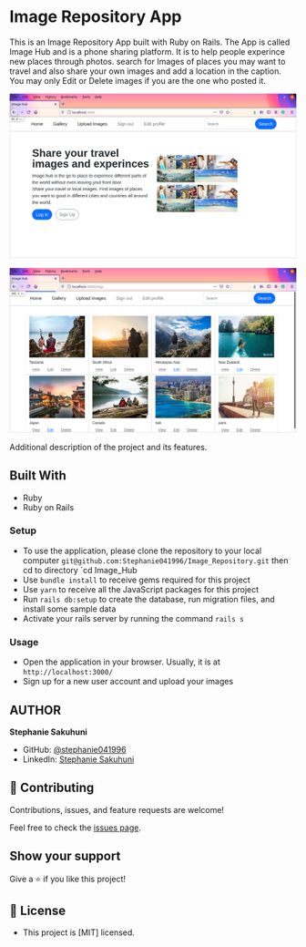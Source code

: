 # Image Repository App

This is an Image Repository App built with Ruby on Rails. The App is called Image Hub and is a phone sharing platform. It is to help people experince new places through photos. search for Images of places you may want to travel and also share your own images and add a location in the caption.
You may only Edit or Delete images if you are the one who posted it.


![screenshot](./app_screenshot1.png)

![screenshot](./app_screenshot.png)

Additional description of the project and its features.

## Built With

- Ruby
- Ruby on Rails

### Setup

- To use the application, please clone the repository to your local computer `git@github.com:Stephanie041996/Image_Repository.git` then cd to directory `cd Image_Hub
- Use `bundle install` to receive gems required for this project
- Use `yarn` to receive all the JavaScript packages for this project
- Run `rails db:setup` to create the database, run migration files, and install some sample data
- Activate your rails server by running the command `rails s`

### Usage
- Open the application in your browser. Usually, it is at `http://localhost:3000/`
- Sign up for a new user account and upload your images


## AUTHOR
**Stephanie Sakuhuni**

- GitHub: [@stephanie041996](https://github.com/Stephanie041996)
- LinkedIn: [Stephanie Sakuhuni](www.linkedin.com/in/stephanie-michelle-sakuhuni) 



## 🤝 Contributing

Contributions, issues, and feature requests are welcome!

Feel free to check the [issues page](https://github.com/Stephanie041996/Image_Repository/issues).

## Show your support

Give a ⭐️ if you like this project!

## 📝 License

- This project is [MIT] licensed.


